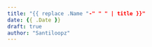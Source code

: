 ```yaml
---
title: "{{ replace .Name "-" " " | title }}"
date: {{ .Date }}
draft: true
author: "Santiloopz"
---
```



